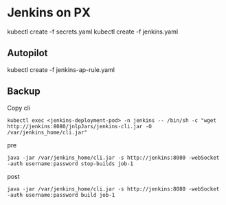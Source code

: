# Jenkins on PX

kubectl create -f secrets.yaml
kubectl create -f jenkins.yaml

## Autopilot

kubectl create -f jenkins-ap-rule.yaml

## Backup

Copy cli
```
kubectl exec <jenkins-deployment-pod> -n jenkins -- /bin/sh -c "wget http://jenkins:8080/jnlpJars/jenkins-cli.jar -O /var/jenkins_home/cli.jar"
```


pre
```
java -jar /var/jenkins_home/cli.jar -s http://jenkins:8080 -webSocket -auth username:password stop-builds job-1
```

post
```
java -jar /var/jenkins_home/cli.jar -s http://jenkins:8080 -webSocket -auth username:password build job-1
```

